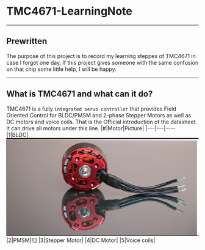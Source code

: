 # TMC4671-LearningNote
***
## Prewritten
  The purpose of this project is to record my learning steppes of TMC4671 in case I forgot one day. If this project gives someone with the same confusion on that chip some little help, I will be happy.
***
## What is TMC4671 and what can it do?
  TMC4671 is a fully `integrated servo controller` that provides Field Oriented Control for BLDC/PMSM and 2-phase Stepper Motors as well as DC motors and voice coils.
  That is the Official introduction of the datasheet.
  It can drive all motors under this line.
  |#|Motor|Picture|
|---|---|----
|1|BLDC|![image](img\BLDC.png)
|2|PMSM|![]
|3|Stepper Motor|
|4|DC Motor|
|5|Voice coils|
